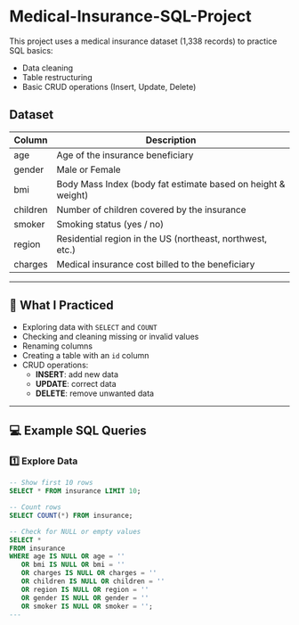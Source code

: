 # Medical-Insurance-SQL-Project
This project uses a medical insurance dataset (1,338 records) to practice SQL basics:
- Data cleaning
- Table restructuring
- Basic CRUD operations (Insert, Update, Delete)

## Dataset

| Column   | Description                                                   |
|----------|---------------------------------------------------------------|
| age      | Age of the insurance beneficiary                              |
| gender   | Male or Female                                                |
| bmi      | Body Mass Index (body fat estimate based on height & weight)  |
| children | Number of children covered by the insurance                   |
| smoker   | Smoking status (yes / no)                                     |
| region   | Residential region in the US (northeast, northwest, etc.)     |
| charges  | Medical insurance cost billed to the beneficiary              |

--- 
## 🔧 What I Practiced

- Exploring data with `SELECT` and `COUNT`
- Checking and cleaning missing or invalid values
- Renaming columns
- Creating a table with an `id` column
- CRUD operations:
  - **INSERT**: add new data
  - **UPDATE**: correct data
  - **DELETE**: remove unwanted data

--- 

## 💻 Example SQL Queries

### 1️⃣ Explore Data
```sql
-- Show first 10 rows
SELECT * FROM insurance LIMIT 10;

-- Count rows
SELECT COUNT(*) FROM insurance;

-- Check for NULL or empty values
SELECT *
FROM insurance
WHERE age IS NULL OR age = ''
   OR bmi IS NULL OR bmi = ''
   OR charges IS NULL OR charges = ''
   OR children IS NULL OR children = ''
   OR region IS NULL OR region = ''
   OR gender IS NULL OR gender = ''
   OR smoker IS NULL OR smoker = '';
--- 



